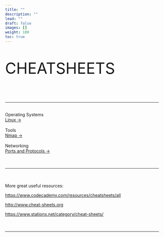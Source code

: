 ```yaml
---
title: ""
description: ""
lead: ""
draft: false
images: []
weight: 100
toc: true
---
```



<p style="font-size: 50px">CHEATSHEETS</p>
<br>

---------------------------------

<div class="row justify-content-left">
	<div class="col-md-12 col-lg-10 col-xl-8">
		<article>
			<div class="card-list">
			  <br>Operating Systems
            <div class="card my-3">
					<div class="card-body">
						<a class="stretched-link" href="/docs/cheatsheets/os/linux/introduction/">Linux &rarr;</a>
					</div>
				</div>
				<br> Tools
				<div class="card my-3">
					<div class="card-body">	<a class="stretched-link" href="/docs/cheatsheets/networking/nmapsheet/">Nmap &rarr;</a>
					</div>
                    </div>
			       <br> Networking
                 <div class="card my-3">
					<div class="card-body"><a class="stretched-link" href="/docs/cheatsheets/networking/portsandprotocols/">Ports and Protocols &rarr;</a>
					</div>
                    </div>   
                </div>
		</article>
	</div>
</div>
<br>
<link rel="stylesheet" href="animation.css">
    <div id="text-container-dis"></div>
   <script src="/disclaimer.js"></script>
<br><vr>

--------------------------------------
<br><br>
More great useful resources:

<a href>https://www.codecademy.com/resources/cheatsheets/all</a>

<a href>http://www.cheat-sheets.org</a>

<a href>https://www.stationx.net/category/cheat-sheets/</a>
<br>
<br>
<br>

-------------------------------
